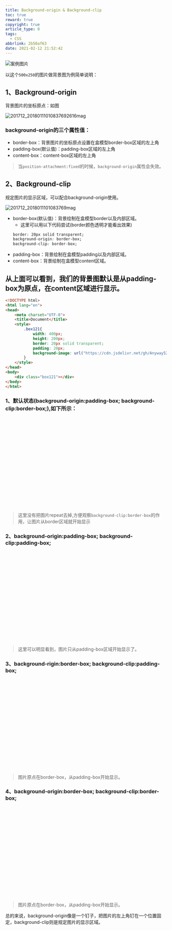 ```yaml
---
title: Background-origin & Background-clip
toc: true
reward: true
copyright: true
article_type: 0
tags:
  - CSS
abbrlink: 2b50af63
date: 2021-02-12 21:52:42
---
```


![案例图片](https://cdn.jsdelivr.net/gh/Anyway521/blogpic2@main/image/QQ%E6%88%AA%E5%9B%BE20210114100703.jpg)

以这个`500x250`的图片做背景图为例简单说明：
<!-- more -->
## 1、Background-origin
背景图片的坐标原点：如图

![201712_20180111010837692616mag](https://cdn.jsdelivr.net/gh/Anyway521/blogpic2@main/image/201712_20180111010837692616mag.jpg)

### background-origin的三个属性值：
- border-box：背景图片的坐标原点设置在盒模型border-box区域的左上角
- padding-box(默认值)：padding-box区域的左上角
- content-box：content-box区域的左上角

>当`position-attachment:fixed`的时候，`background-origin`属性会失效。
## 2、Background-clip
规定图片的显示区域，可以配合background-origin使用。

![201712_2018011101083769mag](https://cdn.jsdelivr.net/gh/Anyway521/blogpic2@main/image/src=htfo_201712_20180111010837692616.pnuko.jpg)

- border-box(默认值)：背景绘制在盒模型border以及内部区域。
  - 这里可以用以下代码尝试(border颜色透明才能看出效果)
  ``` css 
  border: 20px solid transparent;
  background-origin: border-box;
  background-clip: border-box;
  ```
- padding-box：背景绘制在盒模型padding以及内部区域。
- content-box：背景绘制在盒模型content区域。

## 从上面可以看到，我们的背景图默认是从padding-box为原点，在content区域进行显示。
 
``` html
<!DOCTYPE html>
<html lang="en">
<head>
    <meta charset="UTF-8">
    <title>Document</title>
    <style>
        .box121{
            width: 400px;
            height: 200px;
            border: 20px solid transparent;
            padding: 20px;
            background-image: url("https://cdn.jsdelivr.net/gh/Anyway521/blogpic2@main/image/QQ%E6%88%AA%E5%9B%BE20210114100703.jpg");
        }
    </style>
</head>
<body>
    <div class="box121"></div>
</body>
</html>
```
### 1、默认状态(background-origin:padding-box; background-clip:border-box;),如下所示：

<style>
    .box121{
        width: 400px;
        height: 200px;
        border: 20px solid transparent;
        padding: 20px;
        background-image: url("https://cdn.jsdelivr.net/gh/Anyway521/blogpic2@main/image/QQ%E6%88%AA%E5%9B%BE20210114100703.jpg");
    } 
</style>
</head>
<div class="box121"></div>

> 这里没有把图片repeat去掉,方便观察`background-clip:border-box`的作用，让图片从border区域就开始显示

### 2、background-origin:padding-box; background-clip:padding-box;

<style>
    .box1212{
        width: 400px;
        height: 200px;
        border: 20px solid transparent;
        padding: 20px;
        background-image: url("https://cdn.jsdelivr.net/gh/Anyway521/blogpic2@main/image/QQ%E6%88%AA%E5%9B%BE20210114100703.jpg");
        background-origin:padding-box;
        background-clip:padding-box;
    } 
</style>
</head>
<div class="box1212"></div>

>这里可以明显看到，图片只从padding-box区域开始显示了。

### 3、background-rigin:border-box; background-clip:padding-box;

<style>
    .box12111{
        width: 400px;
        height: 200px;
        border: 20px solid transparent;
        padding: 20px;
        background-image: url("https://cdn.jsdelivr.net/gh/Anyway521/blogpic2@main/image/QQ%E6%88%AA%E5%9B%BE20210114100703.jpg");
        background-clip: padding-box;
        background-origin: border-box;
    }
</style>
<div class="box12111"></div>

>图片原点在border-box，从padding-box开始显示。

### 4、background-origin:border-box; background-clip:border-box;

<style>
    .box121111{
        width: 400px;
        height: 200px;
        border: 20px solid transparent;
        padding: 20px;
        background-image: url("https://cdn.jsdelivr.net/gh/Anyway521/blogpic2@main/image/QQ%E6%88%AA%E5%9B%BE20210114100703.jpg");
        background-clip: border-box;
        background-origin: border-box;
    }
</style>
<div class="box121111"></div>  

>图片原点在border-box，从padding-box开始显示。

总的来说，background-origin像是一个钉子，把图片的左上角钉在一个位置固定，background-clip则是规定图片的显示区域。